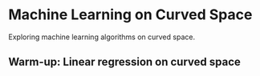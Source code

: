 # Machine Learning on Curved Space
Exploring machine learning algorithms on curved space.

## Warm-up: Linear regression on curved space
